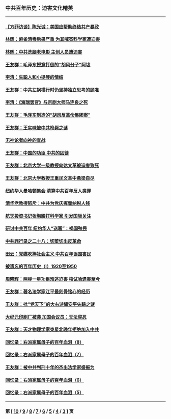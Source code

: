 ### 中共百年历史：迫害文化精英
---
#### [【方菲访谈】陈光诚：美国应帮助终结共产暴政](../../pages/nf1176111/n13759521.md?09010430) 
#### [林辉：麻雀清零后果严重 为其喊冤科学家遭迫害](../../pages/nf1176111/n13746900.md?09010430) 
#### [林辉：中共洗脑老电影 主创人员遭迫害](../../pages/nf1176111/n13699437.md?09010430) 
#### [王友群：毛泽东授意打倒的“胡风分子”阿垅](../../pages/nf1176111/n13592541.md?09010430) 
#### [李清：失聪人和小提琴的情结](../../pages/nf1176111/n13459280.md?09010430) 
#### [王友群：中共左祸横行时仍坚持独立思考的顾准](../../pages/nf1176111/n13444722.md?09010430) 
#### [李清：《海瑞罢官》与京剧大师马连良之死](../../pages/nf1176111/n13412316.md?09010430) 
#### [王友群：毛泽东制造的“胡风反革命集团案”](../../pages/nf1176111/n13324909.md?09010430) 
#### [王友群：王实味被中共枪毙之谜](../../pages/nf1176111/n13307502.md?09010430) 
#### [无神论者向神的宣战](../../pages/nf1176111/n13281535.md?09010430) 
#### [王友群：中国的功臣 中共的囚徒](../../pages/nf1176111/n13291790.md?09010430) 
#### [王友群：北京大学一级教授向达文革被迫害致死](../../pages/nf1176111/n13150966.md?09010430) 
#### [王友群：北京大学教授王重民文革中悬梁自尽](../../pages/nf1176111/n13084645.md?09010430) 
#### [纽约华人曼哈顿集会 清算中共百年反人类罪](../../pages/nf1176111/n13084157.md?09010430) 
#### [清华老教授怒斥：中共为党庆挥霍纳税人钱](../../pages/nf1176111/n13071430.md?09010430) 
#### [航天投资书记张陶殴打科学家 引发国际关注](../../pages/nf1176111/n13069132.md?09010430) 
#### [研讨中共百年 纽约华人“送匾”：祸国殃民](../../pages/nf1176111/n13057367.md?09010430) 
#### [中共罪行录之二十八：切菜切出反革命](../../pages/nf1176111/n13030600.md?09010430) 
#### [田云：党媒吹捧社会主义 中共百年误国害民](../../pages/nf1176111/n13006682.md?09010430) 
#### [被遗忘的百年历史（I）1920至1950](../../pages/nf1176111/n12986411.md?09010430) 
#### [周晓辉：两弹一星功臣难逃迫害 核试验遗害至今](../../pages/nf1176111/n12974997.md?09010430) 
#### [王友群：著名法学家江平最刻骨铭心的经历](../../pages/nf1176111/n12970787.md?09010430) 
#### [王友群：批“党天下”的大右派储安平失踪之谜](../../pages/nf1176111/n12954229.md?09010430) 
#### [大纪元印刷厂被袭 加国会议员：无法容忍](../../pages/nf1176111/n12883028.md?09010430) 
#### [王友群：天才物理学家束星北晚年拒绝加入中共](../../pages/nf1176111/n12792913.md?09010430) 
#### [回忆录：右派家属母子的百年血泪（8）](../../pages/nf1176111/n12706196.md?09010430) 
#### [回忆录：右派家属母子的百年血泪（7）](../../pages/nf1176111/n12706191.md?09010430) 
#### [王友群：被中共判刑十年的杰出法学家盛振为](../../pages/nf1176111/n12706141.md?09010430) 
#### [回忆录：右派家属母子的百年血泪（6）](../../pages/nf1176111/n12698863.md?09010430) 
#### [回忆录：右派家属母子的百年血泪（5）](../../pages/nf1176111/n12692515.md?09010430) 

---
#### 第 [ [10](./10.md?09010430) / [9](./9.md?09010430) / [8](./8.md?09010430) / [7](./7.md?09010430) / [6](./6.md?09010430) / [5](./5.md?09010430) / [4](./4.md?09010430) / [3](./3.md?09010430) ] 页
